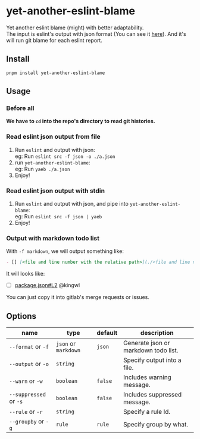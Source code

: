 # yet-another-eslint-blame

Yet another eslint blame (might) with better adaptability.  
The input is eslint's output with json format (You can see it [here](https://eslint.org/docs/user-guide/formatters/#json)).
And it's will run git blame for each eslint report. 

## Install 

```
pnpm install yet-another-eslint-blame
```

## Usage

### Before all

**We have to `cd` into the repo's directory to read git histories.**

### Read eslint json output from file

1. Run `eslint` and output with json:  
    eg: Run `eslint src -f json -o ./a.json`
2. run `yet-another-eslint-blame`:  
    eg: Run `yaeb ./a.json`
3. Enjoy!

### Read eslint json output with stdin

1. Run `eslint` and output with json, and pipe into `yet-another-eslint-blame`:  
    eg: Run `eslint src -f json | yaeb`
2. Enjoy!

### Output with markdown todo list

With `-f markdown`, we will output something like:

```markdown
- [] [<file and line number with the relative path>](./<file and line number with the relative path>) @<author>
```

It will looks like:

- [ ] [package.json#L2](./package.json#L2) @kingwl

You can just copy it into gitlab's merge requests or issues.

## Options

| name               | type             | default | description                          |
|--------------------|------------------|---------|--------------------------------------|
| `--format` or `-f`     | `json` or `markdown` | `json`    | Generate json or markdown todo list. |
| `--output` or `-o`     | `string`           |         | Specify output into a file.          |
| `--warn` or  `-w`      | `boolean`          | `false`   | Includes warning message.            |
| `--suppressed` or `-s` | `boolean`          | `false`   | Includes suppressed message.         |
| `--rule` or `-r` | `string`          |      | Specify a rule Id.         |
| `--groupby` or `-g` | `rule`          | `rule` | Specify group by what.         |

